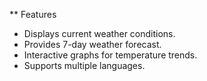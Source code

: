 ** Features
- Displays current weather conditions.
- Provides 7-day weather forecast.
- Interactive graphs for temperature trends.
- Supports multiple languages.
